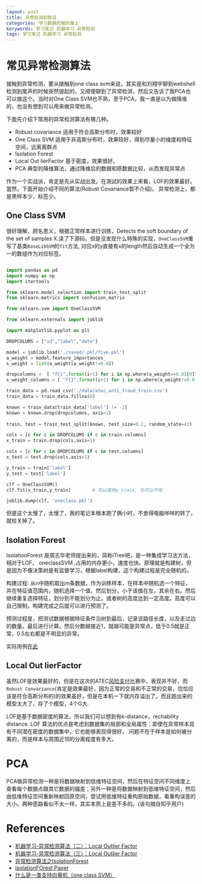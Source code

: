 ```yaml
---
layout: post
title: 异常检测初尝试
categories: 学习数据挖掘的路上
kerywords: 学习笔记 机器学习 异常检测
tags: 学习笔记 机器学习 异常检测
---
```


# 常见异常检测算法

接触到异常检测，要从接触到one class svm来说，其实是和刘翔宇聊到webshell检测到尾声的时候突然提起的，又顺便聊到了异常检测，然后又告诉了我PCA也可以做这个。当时对One Class SVM也不熟，至于PCA，我一直是以为做降维的，也没有想到可以用来做异常检测。

下面先介绍下常用的异常检测算法有哪几种。

* Robust covariance 适用于符合高斯分布时，效果较好
* One Class SVM 适用于非高斯分布时，效果较好，得到尽量小的维度和特征空间，远离离群点
* Isolation Forest 
* Local Out lierFactor 基于密度，效果很好。
* PCA 典型的降维算法，通过降维后的数据和原数据比较，从而发现异常点

作为一个实战派，肯定是先从实战出发。在測試的效果上來看，LOF的效果最好。當然，下面开始介绍不同的算法(Robust Covariance暂不介绍)。 异常检测上，都是黑样本少，标签少。

## One Class SVM

很好理解，顾名思义，根据正常样本进行训练，Detects the soft boundary of the set of samples X.读了下源码，但是没发现什么特殊的实现，`OneClassSVM`重写了基类`BaseLibSVM`的`fit`方法, 对应x的y直接有x的length然后自动生成一个全为一的数组作为对应标签。

```python

import pandas as pd
import numpy as np
import itertools

from sklearn.model_selection import train_test_split
from sklearn.metrics import confusion_matrix

from sklearn.svm import OneClassSVM

from sklearn.externals import joblib

import matplotlib.pyplot as plt

DROPCOLUMS = ["id","label","date"]

model = joblib.load('./saved/.pkl/five.pkl')
a_weight = model.feature_importances_
s_weight = list(a_weight[a_weight!=0.0])

dropcolumns =  [ "f{}".format(i+1) for i in np.where(a_weight==0.0)[0]]
s_weight_columns = [ "f{}".format(i+1) for i in np.where(a_weight!=0.0)[0]]

train_data = pd.read_csv('./data/atec_anti_fraud_train.csv')
train_data = train_data.fillna(0)

known = train_data[train_data['label'] != -1]
known = known.drop(dropcolumns, axis=1)
 
train, test = train_test_split(known, test_size=0.2, random_state=42)

cols = [c for c in DROPCOLUMS if c in train.columns]
x_train = train.drop(cols,axis=1)

cols = [c for c in DROPCOLUMS if c in test.columns]
x_test = test.drop(cols,axis=1)

y_train = train['label']
y_test = test['label']

clf = OneClassSVM()
clf.fit(x_train,y_train)        # 可以使用y_train, 也可以不用

joblib.dump(clf, 'oneclass.pkl')

```
但是这个太慢了，太慢了，我的笔记本根本跑了俩小时，不舍得电脑哗哗的转了，就给关掉了。

## Isolation Forest 

IsolationForest 是周志华老师提出来的，简称iTree吧，是一种集成学习法方法，相对于LOF， oneclassSVM ,占用的内存更小，速度也快。原理就是构建树，但是因为不像决策树是有监督学习，根据label构建，这个构建过程是完全随机的。

构建过程: 从n中随机取出m条数据，作为训练样本，在样本中随机选一个特征，并在特征值范围内，随机选择一个值，然后划分。小于该值在左，其余在右。然后继续重复选择特征，划分到不能划分为止。或者树的高度达到一定高度。高度可以自己限制。构建完成之后就可以进行预测了。

预测过程是，把测试数据根据特征条件沿树到最后，记录该路径长度，以及走过边的数量。最后进行计算。然后分数越接近1，就越可能是异常点，低于0.5就是正常，0.5左右都是不明显的异常。

实际用例[在此](https://github.com/mylamour/blog/issues/27)

## Local Out lierFactor

虽然LOF是效果最好的，但是在这次的ATEC[风险支付](https://dc.cloud.alipay.com/index#/topic/intro?id=4)比赛中，表现并不好，而`Robust Convariance`(肯定是效果最好，因为正常的交易和不正常的交易，恰恰应该是符合高斯分布的)的效果虽好，但是在本机一下就内存溢出了。而且跑出来的模型太大了，存了个模型，4个G大. 

LOF是基于数据密度的算法，所以我们可以想到有k-distance，rechability distance. LOF 算法的优点是考虑到数据集的局部和全局属性：即使在异常样本具有不同潜在密度的数据集中，它也能够表现得很好。 问题不在于样本是如何被分离的，而是样本与周围近邻的分离程度有多大。

# PCA

PCA做异常检测一种是将数据映射到低维特征空间，然后在特征空间不同维度上查看每个数据点跟其它数据的偏差；另外一种是将数据映射到低维特征空间，然后由低维特征空间重新映射回原空间，尝试用低维特征重构原始数据，看重构误差的大小。两种思路看似不太一样，其实本质上是差不多的。(该句摘自知乎用户)

# References

* [机器学习-异常检测算法（二）：Local Outlier Factor](https://zhuanlan.zhihu.com/p/28178476)
* [机器学习-异常检测算法（三）：Local Outlier Factor](https://zhuanlan.zhihu.com/p/29091645)
* [异常检测算法之IsolationForest](https://github.com/mylamour/blog/issues/27)
* [IsolationFOrest Paper](http://cs.nju.edu.cn/zhouzh/zhouzh.files/publication/tkdd11.pdf)
* [什么是一类支持向量机（one class SVM）](https://www.zhihu.com/question/22365729)